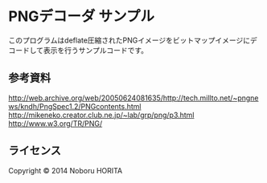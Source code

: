 PNGデコーダ サンプル
=============================
このプログラムはdeflate圧縮されたPNGイメージをビットマップイメージにデコードして表示を行うサンプルコードです。

参考資料
-----------------------------
http://web.archive.org/web/20050624081635/http://tech.millto.net/~pngnews/kndh/PngSpec1.2/PNGcontents.html
http://mikeneko.creator.club.ne.jp/~lab/grp/png/p3.html
http://www.w3.org/TR/PNG/

ライセンス
----------------------------
Copyright &copy; 2014 Noboru HORITA